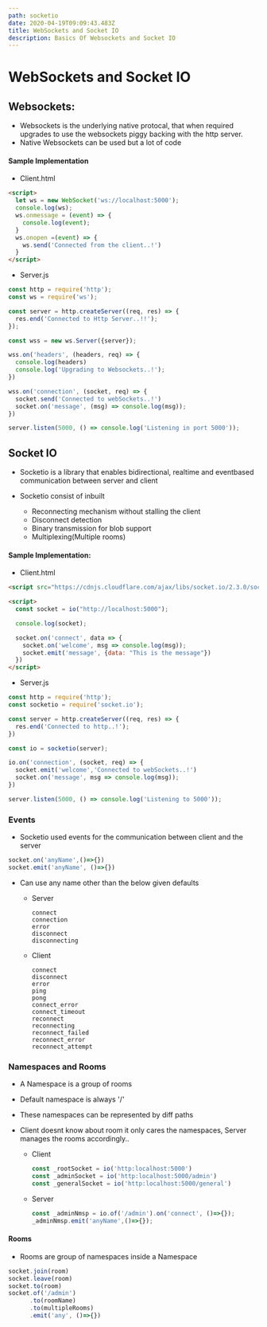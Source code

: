 ```yaml
---
path: socketio
date: 2020-04-19T09:09:43.483Z
title: WebSockets and Socket IO
description: Basics Of Websockets and Socket IO
---
```

# WebSockets and Socket IO

## Websockets:

- Websockets is the underlying native protocal, that when required upgrades to use the websockets piggy backing with the http server.
- Native Websockets can be used but a lot of code

#### Sample Implementation

 - Client.html
```html
<script>
  let ws = new WebSocket('ws://localhost:5000');
  console.log(ws);
  ws.onmessage = (event) => {
    console.log(event); 
  } 
  ws.onopen =(event) => {
    ws.send('Connected from the client..!')
  }
</script>
```

- Server.js
```js
const http = require('http');
const ws = require('ws');

const server = http.createServer((req, res) => {
  res.end('Connected to Http Server..!!');
});

const wss = new ws.Server({server});

wss.on('headers', (headers, req) => {
  console.log(headers)
  console.log('Upgrading to Websockets..!');
})

wss.on('connection', (socket, req) => {
  socket.send('Connected to webSockets..!')
  socket.on('message', (msg) => console.log(msg));
})

server.listen(5000, () => console.log('Listening in port 5000'));
```

## Socket IO

- Socketio is a library that enables bidirectional, realtime and eventbased communication between server and client

- Socketio consist of inbuilt 
    - Reconnecting mechanism without stalling the client
    - Disconnect detection
    - Binary transmission for blob support
    - Multiplexing(Multiple rooms)

#### Sample Implementation:

- Client.html
```html
<script src="https://cdnjs.cloudflare.com/ajax/libs/socket.io/2.3.0/socket.io.js"></script>

<script>
  const socket = io("http://localhost:5000");

  console.log(socket);

  socket.on('connect', data => {
    socket.on('welcome', msg => console.log(msg));
    socket.emit('message', {data: "This is the message"}) 
  })
</script>
```

- Server.js
```js
const http = require('http');
const socketio = require('socket.io');

const server = http.createServer((req, res) => {
  res.end('Connected to http..!');
})

const io = socketio(server);

io.on('connection', (socket, req) => {
  socket.emit('welcome','Connected to webSockets..!')
  socket.on('message', msg => console.log(msg));
})

server.listen(5000, () => console.log('Listening to 5000'));

```

### Events

  - Socketio used events for the communication between client and the server
  ```js
  socket.on('anyName',()=>{}) 
  socket.emit('anyName', ()=>{})
  ```
  - Can use any name other than the below given defaults

    - Server

      ``` 
      connect
      connection
      error
      disconnect
      disconnecting
      ```
    - Client
      ```
      connect
      disconnect
      error
      ping
      pong
      connect_error
      connect_timeout
      reconnect
      reconnecting
      reconnect_failed
      reconnect_error
      reconnect_attempt
      ```
### Namespaces and Rooms

  - A Namespace is a group of rooms
  - Default namespace is always '/'
  - These namespaces can be represented by diff paths
  - Client doesnt know about room it only cares the namespaces, Server manages the rooms accordingly..

    - Client
      ```js
      const _rootSocket = io('http:localhost:5000')
      const _adminSocket = io('http:localhost:5000/admin')
      const _generalSocket = io('http:localhost:5000/general')
      ```
    - Server
      ``` js
      const _adminNmsp = io.of('/admin').on('connect', ()=>{});
      _adminNmsp.emit('anyName',()=>{});
      ```
#### Rooms

  - Rooms are group of namespaces inside a Namespace
  
  ```js
  socket.join(room)
  socket.leave(room)
  socket.to(room)
  socket.of('/admin')
        .to(roomName)
        .to(multipleRooms)
        .emit('any', ()=>{})
  ```